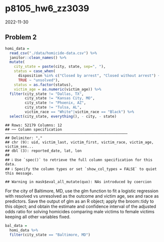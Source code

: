 p8105_hw6_zz3039
================
2022-11-30

## Problem 2

``` r
homi_data = 
  read_csv("./data/homicide-data.csv") %>% 
  janitor::clean_names() %>% 
  mutate(
    city_state = paste(city, state, sep=", "),
    status = case_when(
      disposition %in% c("Closed by arrest", "Closed without arrest") ~ "solved",
      TRUE ~ "unsolved"),
    status = as.factor(status),
    victim_age = as.numeric(victim_age)) %>% 
  filter(city_state != "Dallas, TX",
         city_state != "Kansas City, MO",
         city_state != "Phoenix, AZ",
         city_state != "Tulsa, AL",
         victim_race == "White"|victim_race == "Black") %>% 
  select(city_state, everything(), - city, - state)
```

    ## Rows: 52179 Columns: 12
    ## ── Column specification ────────────────────────────────────────────────────────
    ## Delimiter: ","
    ## chr (9): uid, victim_last, victim_first, victim_race, victim_age, victim_sex...
    ## dbl (3): reported_date, lat, lon
    ## 
    ## ℹ Use `spec()` to retrieve the full column specification for this data.
    ## ℹ Specify the column types or set `show_col_types = FALSE` to quiet this message.

    ## Warning in mask$eval_all_mutate(quo): NAs introduced by coercion

For the city of Baltimore, MD, use the glm function to fit a logistic
regression with resolved vs unresolved as the outcome and victim age,
sex and race as predictors. Save the output of glm as an R object; apply
the broom::tidy to this object; and obtain the estimate and confidence
interval of the adjusted odds ratio for solving homicides comparing male
victims to female victims keeping all other variables fixed.

``` r
bal_data = 
  homi_data %>% 
  filter(city_state == "Baltimore, MD")
```
